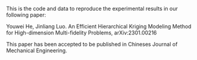 This is the code and data to reproduce the experimental results in our following paper:

Youwei He, Jinliang Luo. An Efficient Hierarchical Kriging Modeling Method for High-dimension Multi-fidelity Problems, arXiv:2301.00216

This paper has been accepted to be published in Chineses Journal of Mechanical Engineering. 
